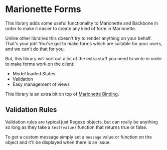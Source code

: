 # Marionette Forms

This library adds some useful functionality to Marionette and Backbone in order
to make it easier to create any kind of form in Marionette.

Unlike other libraries this doesn't try to render anything on your behalf.
That's your job! You've got to make forms which are suitable for your users,
and we can't do that for you.

But, this library will sort out a lot of the extra stuff you need to write
in order to make forms work on the client:

* Model loaded States
* Validation
* Easy management of views

This library is an extra bit on top of [Marionette Binding](https://github.com/mypebble/marionette-binding).


## Validation Rules

Validation rules are typical just Regexp objects, but can really be anything
so long as they take a `test(value)` function that returns true or false.

To get a custom message simply set a `message` value or function on the object
and it'll be displayed when there is an issue.
